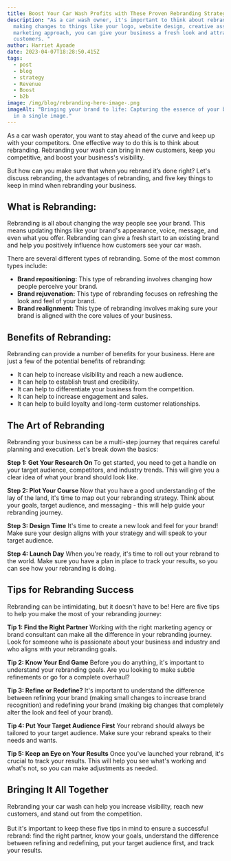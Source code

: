 ```yaml
---
title: Boost Your Car Wash Profits with These Proven Rebranding Strategies
description: "As a car wash owner, it's important to think about rebranding. By
  making changes to things like your logo, website design, creative assets, and
  marketing approach, you can give your business a fresh look and attract new
  customers. "
author: Harriet Ayoade
date: 2023-04-07T18:28:50.415Z
tags:
  - post
  - blog
  - strategy
  - Revenue
  - Boost
  - b2b
image: /img/blog/rebranding-hero-image-.png
imageAlt: "Bringing your brand to life: Capturing the essence of your business
  in a single image."
---
```

As a car wash operator, you want to stay ahead of the curve and keep up with your competitors. One effective way to do this is to think about rebranding. Rebranding your wash can bring in new customers, keep you competitive, and boost your business's visibility.

But how can you make sure that when you rebrand it’s done right? Let's discuss rebranding, the advantages of rebranding, and five key things to keep in mind when rebranding your business.

## What is Rebranding:

Rebranding is all about changing the way people see your brand. This means updating things like your brand's appearance, voice, message, and even what you offer. Rebranding can give a fresh start to an existing brand and help you positively influence how customers see your car wash.

There are several different types of rebranding. Some of the most common types include:

* **Brand repositioning:** This type of rebranding involves changing how people perceive your brand.
* **Brand rejuvenation:** This type of rebranding focuses on refreshing the look and feel of your brand.
* **Brand realignment:** This type of rebranding involves making sure your brand is aligned with the core values of your business.

## Benefits of Rebranding:

Rebranding can provide a number of benefits for your business. Here are just a few of the potential benefits of rebranding:

* It can help to increase visibility and reach a new audience.
* It can help to establish trust and credibility.
* It can help to differentiate your business from the competition.
* It can help to increase engagement and sales.
* It can help to build loyalty and long-term customer relationships.

## The Art of Rebranding

Rebranding your business can be a multi-step journey that requires careful planning and execution. Let's break down the basics:

**Step 1: Get Your Research On**
To get started, you need to get a handle on your target audience, competitors, and industry trends. This will give you a clear idea of what your brand should look like.

**Step 2: Plot Your Course**
Now that you have a good understanding of the lay of the land, it's time to map out your rebranding strategy. Think about your goals, target audience, and messaging - this will help guide your rebranding journey.

**Step 3: Design Time**
It's time to create a new look and feel for your brand! Make sure your design aligns with your strategy and will speak to your target audience.

**Step 4: Launch Day**
When you're ready, it's time to roll out your rebrand to the world. Make sure you have a plan in place to track your results, so you can see how your rebranding is doing.

## Tips for Rebranding Success

Rebranding can be intimidating, but it doesn't have to be! Here are five tips to help you make the most of your rebranding journey:

**Tip 1: Find the Right Partner**
Working with the right marketing agency or brand consultant can make all the difference in your rebranding journey. Look for someone who is passionate about your business and industry and who aligns with your rebranding goals.

**Tip 2: Know Your End Game**
Before you do anything, it's important to understand your rebranding goals. Are you looking to make subtle refinements or go for a complete overhaul?

**Tip 3: Refine or Redefine?**
It's important to understand the difference between refining your brand (making small changes to increase brand recognition) and redefining your brand (making big changes that completely alter the look and feel of your brand).

**Tip 4: Put Your Target Audience First**
Your rebrand should always be tailored to your target audience. Make sure your rebrand speaks to their needs and wants.

**Tip 5: Keep an Eye on Your Results**
Once you've launched your rebrand, it's crucial to track your results. This will help you see what's working and what's not, so you can make adjustments as needed.

## Bringing It All Together

Rebranding your car wash can help you increase visibility, reach new customers, and stand out from the competition.\
\
But it's important to keep these five tips in mind to ensure a successful rebrand: find the right partner, know your goals, understand the difference between refining and redefining, put your target audience first, and track your results.